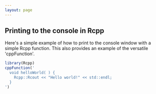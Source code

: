 ```yaml
---
layout: page
---
```


## Printing to the console in Rcpp

Here's a simple example of how to print to the console window with a simple Rcpp function. This also provides an example of the versatile 'cppFunction'.  
```r
library(Rcpp)
cppFunction('
  void helloWorld( ) {
    Rcpp::Rcout << "Hello world!" << std::endl;
  }
')
```
